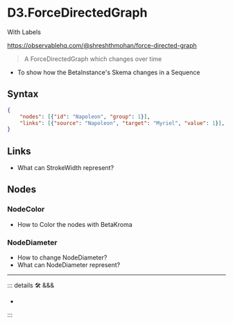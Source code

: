 # D3.ForceDirectedGraph

With Labels

<https://observablehq.com/@shreshthmohan/force-directed-graph>

> A ForceDirectedGraph which changes over time

- To show how the BetaInstance's Skema changes in a Sequence

## Syntax

```json
{
    "nodes": [{"id": "Napoleon", "group": 1}],
    "links": [{"source": "Napoleon", "target": "Myriel", "value": 1}],
}
```

## Links

- What can StrokeWidth represent?

## Nodes

### NodeColor

- How to Color the nodes with BetaKroma

### NodeDiameter

- How to change NodeDiameter?
- What can NodeDiameter represent?

---

<!-- =================================================== -->
<!-- =================================================== -->
<!-- =================================================== -->
<!-- =================================================== -->
<!-- =================================================== -->
::: details 🛠 <dev>&&&</dev>

-

:::
